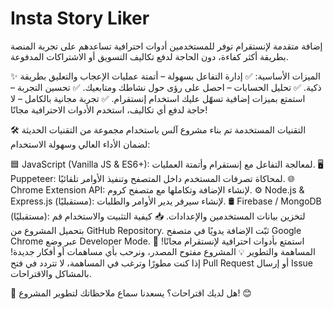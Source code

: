 # Insta Story Liker

إضافة متقدمة لإنستقرام توفر للمستخدمين أدوات احترافية تساعدهم على تجربة المنصة بطريقة أكثر كفاءة، دون الحاجة لدفع تكاليف التسويق أو الاشتراكات المدفوعة.

✨ الميزات الأساسية:
✅ إدارة التفاعل بسهولة – أتمتة عمليات الإعجاب والتعليق بطريقة ذكية.
✅ تحليل الحسابات – احصل على رؤى حول نشاطك ومتابعيك.
✅ تحسين التجربة – استمتع بميزات إضافية تسهّل عليك استخدام إنستقرام.
✅ تجربة مجانية بالكامل – لا حاجة لدفع أي تكاليف، استخدم الأدوات الاحترافية مجانًا!

🛠️ التقنيات المستخدمة
تم بناء مشروع آلس باستخدام مجموعة من التقنيات الحديثة لضمان الأداء العالي وسهولة الاستخدام:

🟦 JavaScript (Vanilla JS & ES6+): لمعالجة التفاعل مع إنستقرام وأتمتة العمليات.
🖥️ Puppeteer: لمحاكاة تصرفات المستخدم داخل المتصفح وتنفيذ الأوامر تلقائيًا.
🌐 Chrome Extension API: لإنشاء الإضافة وتكاملها مع متصفح كروم.
⚙️ Node.js & Express.js (مستقبليًا): لإنشاء سيرفر يدير الأوامر والطلبات.
🛢️ Firebase / MongoDB (مستقبليًا): لتخزين بيانات المستخدمين والإعدادات.
📥 كيفية التثبيت والاستخدام
قم بتحميل المشروع من GitHub Repository.
ثبّت الإضافة يدويًا في متصفح Google Chrome عبر وضع Developer Mode.
استمتع بأدوات احترافية لإنستقرام مجانًا!
📌 المساهمة والتطوير
💡 المشروع مفتوح المصدر، ونرحب بأي مساهمات أو أفكار جديدة! إذا كنت مطورًا وترغب في المساهمة، لا تتردد في فتح Pull Request أو إرسال Issue بالمشاكل والاقتراحات.

📩 هل لديك اقتراحات؟ يسعدنا سماع ملاحظاتك لتطوير المشروع! 😊
